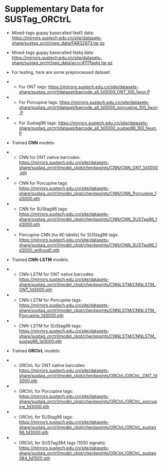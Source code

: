 # Supplementary Data for SUSTag_ORCtrL

* Mixed-tags guppy basecalled fast5 data: https://mirrors.sustech.edu.cn/site/datasets-share/sustag_orctrl/seq_data/FAR32973.tar.gz

* Mixed-tags guppy basecalled fastq data: https://mirrors.sustech.edu.cn/site/datasets-share/sustag_orctrl/seq_data/accc4117fastq.tar.gz

* For testing, here are some preprocessed dataset:

* * For ONT tags: https://mirrors.sustech.edu.cn/site/datasets-share/sustag_orctrl/dataset/barcode_all_1d3000_ONT_100_1wun.P

* * For Porcupine tags: https://mirrors.sustech.edu.cn/site/datasets-share/sustag_orctrl/dataset/barcode_all_1d3000_porcupine_100_1wun.P

* * For Sustag96 tags: https://mirrors.sustech.edu.cn/site/datasets-share/sustag_orctrl/dataset/barcode_all_1d3000_sustag96_100_1wun.P

* Trained **CNN** models: 

* * CNN for ONT native barcodes: https://mirrors.sustech.edu.cn/site/datasets-share/sustag_orctrl/model_ckpt/checkpoints/CNN/CNN_ONT_1d3000.pth

* * CNN for Porcupine tags: https://mirrors.sustech.edu.cn/site/datasets-share/sustag_orctrl/model_ckpt/checkpoints/CNN/CNN_Porcupine_1d3000.pth

* * CNN for SUStag96 tags: https://mirrors.sustech.edu.cn/site/datasets-share/sustag_orctrl/model_ckpt/checkpoints/CNN/CNN_SUSTag96_1d3000.pth

* * Porcupine CNN (no #0 labels) for SUStag96 tags: https://mirrors.sustech.edu.cn/site/datasets-share/sustag_orctrl/model_ckpt/checkpoints/CNN/CNN_SUSTag96_1d3000_without0.pth

* Trained **CNN-LSTM** models: 

* * CNN-LSTM for ONT native barcodes: https://mirrors.sustech.edu.cn/site/datasets-share/sustag_orctrl/model_ckpt/checkpoints/CNNLSTM/CNNLSTM_ONT_1d3000.pth

* * CNN-LSTM for Porcupine tags: https://mirrors.sustech.edu.cn/site/datasets-share/sustag_orctrl/model_ckpt/checkpoints/CNNLSTM/CNNLSTM_Porcupine_1d3000.pth

* * CNN-LSTM for SUStag96 tags: https://mirrors.sustech.edu.cn/site/datasets-share/sustag_orctrl/model_ckpt/checkpoints/CNNLSTM/CNNLSTM_sustag96_1d3000.pth

* Trained **ORCtrL** models: 

* * ORCtrL for ONT native barcodes: https://mirrors.sustech.edu.cn/site/datasets-share/sustag_orctrl/model_ckpt/checkpoints/ORCtrL/ORCtrL_ONT_1d3000.pth

* * ORCtrL for Porcupine tags: https://mirrors.sustech.edu.cn/site/datasets-share/sustag_orctrl/model_ckpt/checkpoints/ORCtrL/ORCtrL_porcupine_1d3000.pth

* * ORCtrL for SUStag96 tags: https://mirrors.sustech.edu.cn/site/datasets-share/sustag_orctrl/model_ckpt/checkpoints/ORCtrL/ORCtrL_sustag96_1d3000.pth

* * ORCtrL for SUSTag384 tags (1500 signals): https://mirrors.sustech.edu.cn/site/datasets-share/sustag_orctrl/model_ckpt/checkpoints/ORCtrL/ORCtrL_sustag384_1d1500.pth

